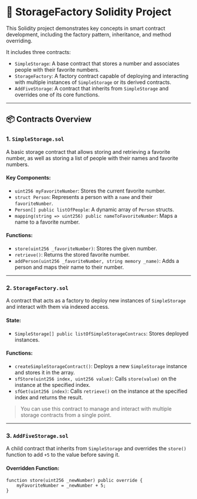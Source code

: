 # 🔐 StorageFactory Solidity Project

This Solidity project demonstrates key concepts in smart contract development, including the factory pattern, inheritance, and method overriding.

It includes three contracts:

- `SimpleStorage`: A base contract that stores a number and associates people with their favorite numbers.
- `StorageFactory`: A factory contract capable of deploying and interacting with multiple instances of `SimpleStorage` or its derived contracts.
- `AddFiveStorage`: A contract that inherits from `SimpleStorage` and overrides one of its core functions.

---

## 📦 Contracts Overview

### 1. `SimpleStorage.sol`

A basic storage contract that allows storing and retrieving a favorite number, as well as storing a list of people with their names and favorite numbers.

#### Key Components:
- `uint256 myFavoriteNumber`: Stores the current favorite number.
- `struct Person`: Represents a person with a `name` and their `favoriteNumber`.
- `Person[] public listOfPeople`: A dynamic array of `Person` structs.
- `mapping(string => uint256) public nameToFavoriteNumber`: Maps a name to a favorite number.

#### Functions:
- `store(uint256 _favoriteNumber)`: Stores the given number.
- `retrieve()`: Returns the stored favorite number.
- `addPerson(uint256 _favoriteNumber, string memory _name)`: Adds a person and maps their name to their number.

---

### 2. `StorageFactory.sol`

A contract that acts as a factory to deploy new instances of `SimpleStorage` and interact with them via indexed access.

#### State:
- `SimpleStorage[] public listOfSimpleStorageContracs`: Stores deployed instances.

#### Functions:
- `createSimpleStorageContract()`: Deploys a new `SimpleStorage` instance and stores it in the array.
- `sfStore(uint256 index, uint256 value)`: Calls `store(value)` on the instance at the specified index.
- `sfGet(uint256 index)`: Calls `retrieve()` on the instance at the specified index and returns the result.

> You can use this contract to manage and interact with multiple storage contracts from a single point.

---

### 3. `AddFiveStorage.sol`

A child contract that inherits from `SimpleStorage` and overrides the `store()` function to add `+5` to the value before saving it.

#### Overridden Function:
```solidity
function store(uint256 _newNumber) public override {
    myFavoriteNumber = _newNumber + 5;
}
